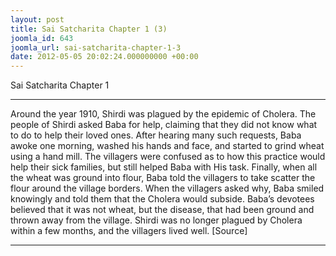 ```yaml
---
layout: post
title: Sai Satcharita Chapter 1 (3)
joomla_id: 643
joomla_url: sai-satcharita-chapter-1-3
date: 2012-05-05 20:02:24.000000000 +00:00
---
```

Sai Satcharita Chapter 1
* * *
Around the year 1910, Shirdi was plagued by the epidemic of Cholera. The people of Shirdi asked Baba for help, claiming that they did not know what to do to help their loved ones. After hearing many such requests, Baba awoke one morning, washed his hands and face, and started to grind wheat using a hand mill. The villagers were confused as to how this practice would help their sick families, but still helped Baba with His task. Finally, when all the wheat was ground into flour, Baba told the villagers to take scatter the flour around the village borders. When the villagers asked why, Baba smiled knowingly and told them that the Cholera would subside. Baba’s devotees believed that it was not wheat, but the disease, that had been ground and thrown away from the village. Shirdi was no longer plagued by Cholera within a few months, and the villagers lived well.
[Source]
* * *
